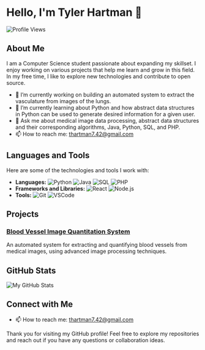 # Hello, I'm Tyler Hartman 👋

![Profile Views](https://komarev.com/ghpvc/?username=HartmanTA&color=blue)

## About Me

I am a Computer Science student passionate about expanding my skillset. I enjoy working on various projects that help me learn and grow in this field. In my free time, I like to explore new technologies and contribute to open source.

- 🔭 I’m currently working on building an automated system to extract the vasculature from images of the lungs.
- 🌱 I’m currently learning about Python and how abstract data structures in Python can be used to generate desired information for a given user.
- 💬 Ask me about medical image data processing, abstract data structures and their corresponding algorithms, Java, Python, SQL, and PHP.
- 📫 How to reach me: thartman7.42@gmail.com

## Languages and Tools

Here are some of the technologies and tools I work with:

- **Languages:** ![Python](https://img.shields.io/badge/-Python-3776AB?style=flat&logo=Python&logoColor=white) ![Java](https://img.shields.io/badge/-Java-007396?style=flat&logo=Java&logoColor=white) ![SQL](https://img.shields.io/badge/-SQL-4479A1?style=flat&logo=MySQL&logoColor=white) ![PHP](https://img.shields.io/badge/-PHP-777BB4?style=flat&logo=PHP&logoColor=white)
- **Frameworks and Libraries:** ![React](https://img.shields.io/badge/-React-61DAFB?style=flat&logo=React&logoColor=black) ![Node.js](https://img.shields.io/badge/-Node.js-339933?style=flat&logo=Node.js&logoColor=white)
- **Tools:** ![Git](https://img.shields.io/badge/-Git-F05032?style=flat&logo=Git&logoColor=white) ![VSCode](https://img.shields.io/badge/-VSCode-007ACC?style=flat&logo=Visual%20Studio%20Code&logoColor=white)

## Projects

### [Blood Vessel Image Quantitation System](https://github.com/HartmanTA/Blood-Vessel-Image-Quantitation-System)
An automated system for extracting and quantifying blood vessels from medical images, using advanced image processing techniques.

## GitHub Stats

![My GitHub Stats](https://github-readme-stats.vercel.app/api?username=HartmanTA&show_icons=true&hide=contribs,issues&count_private=true&theme=radical)

## Connect with Me

- 📫 How to reach me: thartman7.42@gmail.com

Thank you for visiting my GitHub profile! Feel free to explore my repositories and reach out if you have any questions or collaboration ideas.

<!---
HartmanTA/HartmanTA is a ✨ special ✨ repository because its `README.md` (this file) appears on your GitHub profile.
You can click the Preview link to take a look at your changes.
--->
